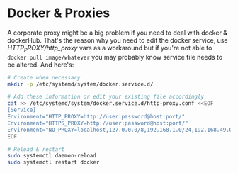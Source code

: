 # Docker & Proxies
A corporate proxy might be a big problem if you need to deal with docker & dockerHub. 
That's the reason why you need to edit the docker service, use _$HTTP_PROXY/$http_proxy_ 
vars as a workaround but if you're not able to `docker pull image/whatever` you may probably
know service file needs to be altered. And here's:
```sh
# Create when necessary
mkdir -p /etc/systemd/system/docker.service.d/

# Add these information or edit your existing file accordingly
cat >> /etc/systemd/system/docker.service.d/http-proxy.conf <<EOF
[Service]
Environment="HTTP_PROXY=http://user:password@host:port/"
Environment="HTTPS_PROXY=http://user:password@host:port/"
Environment="NO_PROXY=localhost,127.0.0.0/8,192.168.1.0/24,192.168.49.0/24"
EOF

# Reload & restart
sudo systemctl daemon-reload
sudo systemctl restart docker
```

